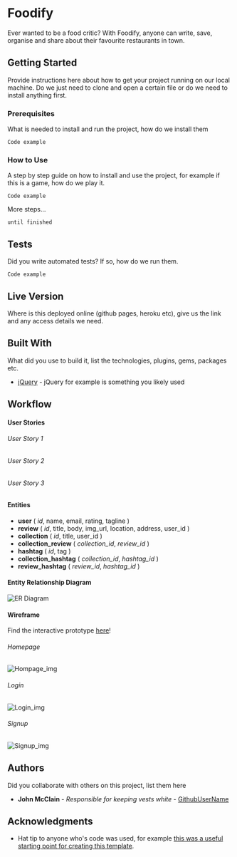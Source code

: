 # Foodify

Ever wanted to be a food critic? With Foodify, anyone can write, save, organise and share about their favourite restaurants in town.  

<!-- This is the starter code for WDI projects. Please update this README file with information specific to your project. Replace this paragraph for instance, with a short description of your project. Then update the sections below. Refer to your project specificaion for instructions on how to submit your projects. -->

## Getting Started

Provide instructions here about how to get your project running on our local machine. Do we just need to clone and open a certain file or do we need to install anything first.

### Prerequisites

What is needed to install and run the project, how do we install them

```
Code example
```

### How to Use

A step by step guide on how to install and use the project, for example if this is a game, how do we play it.


```
Code example
```

More steps...

```
until finished
```


## Tests

Did you write automated tests? If so, how do we run them.


```
Code example
```

## Live Version

Where is this deployed online (github pages, heroku etc), give us the link and any access details we need.

## Built With

What did you use to build it, list the technologies, plugins, gems, packages etc.

* [jQuery](http://jquery.com/) - jQuery for example is something you likely used

## Workflow

#### User Stories
###### User Story 1
###### User Story 2
###### User Story 3

#### Entities

- __user__ ( *id*, name, email, rating, tagline )  
- __review__ ( *id*, title, body, img_url, location, address, user_id )
- __collection__ ( *id*, title, user_id )  
- __collection_review__ ( *collection_id*, *review_id* )  
- __hashtag__ ( *id*, tag )  
- __collection_hashtag__ ( *collection_id*, *hashtag_id* )  
- __review_hashtag__ ( *review_id*, *hashtag_id* )

#### Entity Relationship Diagram
![ER Diagram](https://github.com/TayKangSheng/project-3-starter/blob/master/ER%20diagram.png)

#### Wireframe
Find the interactive prototype [here]()!

###### Homepage
![Hompage_img]()
###### Login
![Login_img]()
###### Signup
![Signup_img]()

## Authors

Did you collaborate with others on this project, list them here

* **John McClain** - *Responsible for keeping vests white* - [GithubUserName](https://github.com/GithubUserName)

## Acknowledgments

* Hat tip to anyone who's code was used, for example [this was a useful starting point for creating this template](https://gist.github.com/PurpleBooth/109311bb0361f32d87a2).
